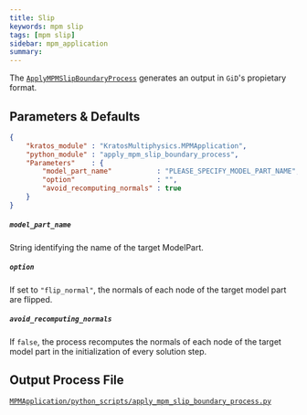 ```yaml
---
title: Slip
keywords: mpm slip
tags: [mpm slip]
sidebar: mpm_application
summary: 
---
```


The [`ApplyMPMSlipBoundaryProcess`](https://github.com/KratosMultiphysics/Kratos/blob/master/applications/MPMApplication/python_scripts/apply_mpm_slip_boundary_process.py) generates an output in `GiD`'s propietary format.

## Parameters & Defaults

```json
{
    "kratos_module" : "KratosMultiphysics.MPMApplication",
    "python_module" : "apply_mpm_slip_boundary_process",
    "Parameters"    : {
        "model_part_name"           : "PLEASE_SPECIFY_MODEL_PART_NAME",
        "option"                    : "",
        "avoid_recomputing_normals" : true
    }
}
```

##### `model_part_name`
String identifying the name of the target ModelPart.

##### `option`
If set to `"flip_normal"`, the normals of each node of the target model part are flipped.

##### `avoid_recomputing_normals`
If `false`, the process recomputes the normals of each node of the target model part in the initialization of every solution step.

## Output Process File

[<i class="fa fa-github"></i> `MPMApplication/python_scripts/apply_mpm_slip_boundary_process.py`](https://github.com/KratosMultiphysics/Kratos/blob/master/applications/MPMApplication/python_scripts/apply_mpm_slip_boundary_process.py)
